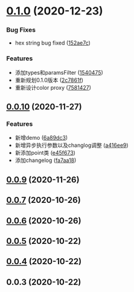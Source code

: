 # [0.1.0](https://github.com/sheldonWan/picture2color/compare/v0.0.10...v0.1.0) (2020-12-23)


### Bug Fixes

* hex string bug fixed ([152ae7c](https://github.com/sheldonWan/picture2color/commit/152ae7cc80bb28a63d12248fa0263e8bc28ccd8e))


### Features

* 添加types和paramsFilter ([1540475](https://github.com/sheldonWan/picture2color/commit/1540475e64fbf679e28c6c7165a1d224e2b796f9))
* 重新规划0.1.0版本 ([2c7861f](https://github.com/sheldonWan/picture2color/commit/2c7861f87e89baec82dc5e189ddc4f581967488c))
* 重新设计color proxy ([7581427](https://github.com/sheldonWan/picture2color/commit/758142795585a103984f94dbfcc82e76a485ad54))



## [0.0.10](https://github.com/sheldonWan/picture2color/compare/v0.0.9...v0.0.10) (2020-11-27)


### Features

* 新增demo ([6a89dc3](https://github.com/sheldonWan/picture2color/commit/6a89dc3afcb71bd24ad2b56e47f5c993d8c542d9))
* 新增异步执行参数以及changlog调整 ([a416ee9](https://github.com/sheldonWan/picture2color/commit/a416ee9429c9b9db8fd4cfd2fe37d95275fd1534))
* 新添加point类 ([e45f673](https://github.com/sheldonWan/picture2color/commit/e45f673712c75b4c5e2b1638c412a2fd35b74283))
* 添加changelog ([fa7aa18](https://github.com/sheldonWan/picture2color/commit/fa7aa18b8c21810e5fd9c80e898591332ab93094))



## [0.0.9](https://github.com/sheldonWan/picture2color/compare/v0.0.7...v0.0.9) (2020-11-26)



## [0.0.7](https://github.com/sheldonWan/picture2color/compare/v0.0.6...v0.0.7) (2020-10-26)



## [0.0.6](https://github.com/sheldonWan/picture2color/compare/v0.0.5...v0.0.6) (2020-10-26)



## [0.0.5](https://github.com/sheldonWan/picture2color/compare/0.0.4...v0.0.5) (2020-10-22)



## [0.0.4](https://github.com/sheldonWan/picture2color/compare/0.0.3...0.0.4) (2020-10-22)



## 0.0.3 (2020-10-22)



